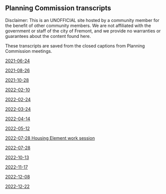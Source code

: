 ## Planning Commission transcripts

Disclaimer: This is an UNOFFICIAL site hosted by a community member for the benefit of other community members.  We are not affiliated with the government or staff of the city of Fremont, and we provide no warranties or guarantees about the content found here.

These transcripts are saved from the closed captions from Planning Commission meetings.

[2021-06-24](/planning-commission/2021-06-24.txt)

[2021-08-26](/planning-commission/2021-08-26.txt)

[2021-10-28](/planning-commission/2021-10-28.txt)

[2022-02-10](/planning-commission/2022-02-10.txt)

[2022-02-24](/planning-commission/2022-02-24.txt)

[2022-03-24](/planning-commission/2022-03-24.txt)

[2022-04-14](/planning-commission/2022-04-14.txt)

[2022-05-12](/planning-commission/2022-05-12.txt)

[2022-07-28 Housing Element work session](/planning-commission/2022-07-28-housing-element-work-session.txt)

[2022-07-28](/planning-commission/2022-07-28.txt)

[2022-10-13](/planning-commission/2022-10-13.txt)

[2022-11-17](/planning-commission/2022-11-17.txt)

[2022-12-08](/planning-commission/2022-12-08.txt)

[2022-12-22](/planning-commission/2022-12-22.txt)
